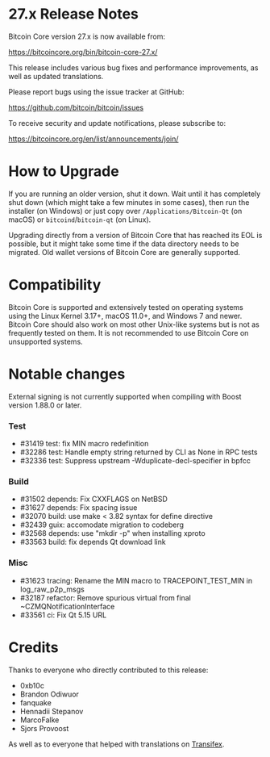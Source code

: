 27.x Release Notes
=====================

Bitcoin Core version 27.x is now available from:

  <https://bitcoincore.org/bin/bitcoin-core-27.x/>

This release includes various bug fixes and performance
improvements, as well as updated translations.

Please report bugs using the issue tracker at GitHub:

  <https://github.com/bitcoin/bitcoin/issues>

To receive security and update notifications, please subscribe to:

  <https://bitcoincore.org/en/list/announcements/join/>

How to Upgrade
==============

If you are running an older version, shut it down. Wait until it has completely
shut down (which might take a few minutes in some cases), then run the
installer (on Windows) or just copy over `/Applications/Bitcoin-Qt` (on macOS)
or `bitcoind`/`bitcoin-qt` (on Linux).

Upgrading directly from a version of Bitcoin Core that has reached its EOL is
possible, but it might take some time if the data directory needs to be migrated. Old
wallet versions of Bitcoin Core are generally supported.

Compatibility
==============

Bitcoin Core is supported and extensively tested on operating systems
using the Linux Kernel 3.17+, macOS 11.0+, and Windows 7 and newer. Bitcoin
Core should also work on most other Unix-like systems but is not as
frequently tested on them. It is not recommended to use Bitcoin Core on
unsupported systems.

Notable changes
===============

External signing is not currently supported when compiling with Boost version 1.88.0 or later.

### Test

- #31419 test: fix MIN macro redefinition
- #32286 test: Handle empty string returned by CLI as None in RPC tests
- #32336 test: Suppress upstream -Wduplicate-decl-specifier in bpfcc

### Build

- #31502 depends: Fix CXXFLAGS on NetBSD
- #31627 depends: Fix spacing issue
- #32070 build: use make < 3.82 syntax for define directive
- #32439 guix: accomodate migration to codeberg
- #32568 depends: use "mkdir -p" when installing xproto
- #33563 build: fix depends Qt download link

### Misc

- #31623 tracing: Rename the MIN macro to TRACEPOINT_TEST_MIN in log_raw_p2p_msgs
- #32187 refactor: Remove spurious virtual from final ~CZMQNotificationInterface
- #33561 ci: Fix Qt 5.15 URL


Credits
=======

Thanks to everyone who directly contributed to this release:

- 0xb10c
- Brandon Odiwuor
- fanquake
- Hennadii Stepanov
- MarcoFalke
- Sjors Provoost

As well as to everyone that helped with translations on
[Transifex](https://www.transifex.com/bitcoin/bitcoin/).
